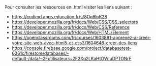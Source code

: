 Pour consulter les ressources en .html visiter les liens suivant :
* https://codimd.apps.education.fr/s/8Oq8lpK28 <br>
* https://developer.mozilla.org/fr/docs/Web/CSS/CSS_selectors <br>
* https://developer.mozilla.org/fr/docs/Web/CSS/Reference <br>
* https://developer.mozilla.org/fr/docs/Web/HTML/Element <br>
* https://openclassrooms.com/fr/courses/1603881-apprenez-a-creer-votre-site-web-avec-html5-et-css3/1604646-creer-des-liens <br>
* https://console.firebase.google.com/project/databasetest-6361c/firestore/databases/-default-/data/~2Futilisateurs~2F2Xq2LKaHtOWIuDPTONrF <br>
